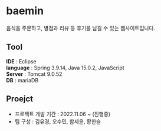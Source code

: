 # baemin
음식을 주문하고, 별점과 리뷰 등 후기를 남길 수 있는 웹사이트입니다.

## Tool
**IDE** : Eclipse <br/>
**language** : Spring 3.9.14,  Java 15.0.2, JavaScript  <br/>
**Server** : Tomcat 9.0.52 <br/>
**DB** : mariaDB

## Proejct
* 프로젝트 개발 기간 : 2022.11.06 ~ (진행중)
* 팀 구성 : 김유경, 오수민, 함세윤, 황한슬
